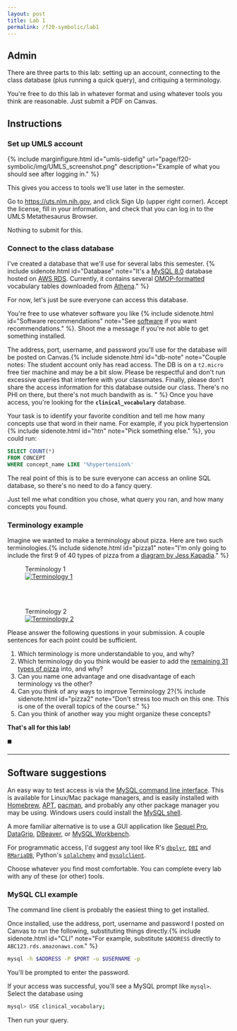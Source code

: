 ```yaml
---
layout: post
title: Lab 1
permalink: /f20-symbolic/lab1
---
```


## Admin

There are three parts to this lab: setting up an account, connecting to the class database (plus running a quick query), and critiquing a terminology.

You're free to do this lab in whatever format and using whatever tools you think are reasonable.
Just submit a PDF on Canvas.

## Instructions

### Set up UMLS account

{% include marginfigure.html id="umls-sidefig" url="page/f20-symbolic/img/UMLS_screenshot.png" description="Example of what you should see after logging in." %}

This gives you access to tools we'll use later in the semester.

Go to <https://uts.nlm.nih.gov>, and click Sign Up (upper right corner).
Accept the license, fill in your information, and check that you can log in to the UMLS Metathesaurus Browser.

Nothing to submit for this.

### Connect to the class database

I've created a database that we'll use for several labs this semester.
{% include sidenote.html id="Database" note="It's a [MySQL 8.0](https://dev.mysql.com/doc/refman/8.0/en/) database hosted on [AWS RDS](https://aws.amazon.com/rds/).
Currently, it contains several [OMOP-formatted](https://ohdsi.github.io/TheBookOfOhdsi/CommonDataModel.html) vocabulary tables downloaded from [Athena](https://athena.ohdsi.org/)." %}


For now, let's just be sure everyone can access this database.

You're free to use whatever software you like {% include sidenote.html id="Software recommendations" note="See [software](#software) if you want recommendations." %}.
Shoot me a message if you're not able to get something installed.

The address, port, username, and password you'll use for the database will be posted on Canvas.{% include sidenote.html id="db-note" note="Couple notes:
The student account only has read access.
The DB is on a `t2.micro` free tier machine and may be a bit slow.
Please be respectful and don't run excessive queries that interfere with your classmates.
Finally, please don't share the access information for this database outside our class.
There's no PHI on there, but there's not much bandwith as is.
" %}
Once you have access, you're looking for the **`clinical_vocabulary`** database.

<span class="newthought">Your task</span> is to identify your favorite condition and tell me how many concepts use that word in their name.
For example, if you pick hypertension {% include sidenote.html id="htn" note="Pick something else." %}, you could run:

```sql
SELECT COUNT(*)
FROM CONCEPT
WHERE concept_name LIKE '%hypertension%'
```

The real point of this is to be sure everyone can access an online SQL database, so there's no need to do a fancy query.

Just tell me what condition you chose, what query you ran, and how many concepts you found.



### Terminology example

<span class="newthought">Imagine we wanted</span> to make a terminology about pizza.
Here are two such terminologies.{% include sidenote.html id="pizza1" note="I'm only going to include the first 9 of 40 types of pizza from a [diagram by Jess Kapadia](https://www.foodrepublic.com/2015/11/18/have-you-tried-these-40-types-of-pizza/)." %}


<figure>
<figcaption>Terminology 1</figcaption>
<a href="/course-notes/page/f20-symbolic/img/pizza_01.png">
<img class="fullwidth" src="/course-notes/page/f20-symbolic/img/pizza_01.png" alt="Terminology 1" />
</a>
</figure>

<br><br>

<figure>
<figcaption>Terminology 2</figcaption>
<a href="/course-notes/page/f20-symbolic/img/pizza_02.png">
<img class="fullwidth" src="/course-notes/page/f20-symbolic/img/pizza_02.png" alt="Terminology 2" />
</a>
</figure>


Please answer the following questions in your submission.
A couple sentences for each point could be sufficient.

1. Which terminology is more understandable to you, and why?
2. Which terminology do you think would be easier to add the [remaining 31 types of pizza](https://www.foodrepublic.com/2015/11/18/have-you-tried-these-40-types-of-pizza/) into, and why?
3. Can you name one advantage and one disadvantage of each terminology vs the other?
4. Can you think of any ways to improve Terminology 2?{% include sidenote.html id="pizza2" note="Don't stress too much on this one. This is one of the overall topics of the course." %}
5. Can you think of another way you might organize these concepts?

**That's all for this lab!**

◼️

---


## Software suggestions

An easy way to test access is via the [MySQL command line interface](https://dev.mysql.com/doc/refman/8.0/en/mysql.html).
This is available for Linux/Mac package managers, and is easily installed with [Homebrew](https://formulae.brew.sh/formula/mysql), [APT](https://dev.mysql.com/downloads/repo/apt/), [pacman](https://wiki.archlinux.org/index.php/MySQL), and probably any other package manager you may be using.
Windows users could install the [MySQL shell](https://dev.mysql.com/doc/mysql-shell/8.0/en/mysql-shell-install.html).

A more familiar alternative is to use a GUI application like [Sequel Pro](https://www.sequelpro.com/), [DataGrip](https://www.jetbrains.com/datagrip/), [DBeaver](https://dbeaver.io/), or [MySQL Workbench](https://www.mysql.com/products/workbench/).

For programmatic access, I'd suggest any tool like R's [`dbplyr`](https://dbplyr.tidyverse.org/index.html), [`DBI`](https://db.rstudio.com/dbi/) and [`RMariaDB`](https://rmariadb.r-dbi.org/), Python's [`sqlalchemy`](https://docs.sqlalchemy.org/en/13/dialects/mysql.html) and [`mysqlclient`](https://mysqlclient.readthedocs.io/).

Choose whatever you find most comfortable.
You can complete every lab with any of these (or other) tools.

### MySQL CLI example

The command line client is probably the easiest thing to get installed.

Once installed, use the address, port, username and password I posted on Canvas to run the following, substituting things directly.{% include sidenote.html id="CLI" note="For example, substitute `$ADDRESS` directly to `ABC123.rds.amazonaws.com`." %}

```bash
mysql -h $ADDRESS -P $PORT -u $USERNAME -p
```

You'll be prompted to enter the password.

If your access was successful, you'll see a MySQL prompt like `mysql>`.
Select the database using

```bash
mysql> USE clinical_vocabulary;
```

Then run your query.

